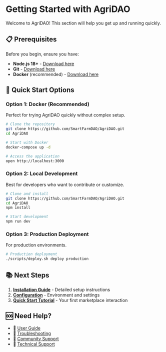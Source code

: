 # Getting Started with AgriDAO

Welcome to AgriDAO! This section will help you get up and running quickly.

## 📋 Prerequisites

Before you begin, ensure you have:

- **Node.js 18+** - [Download here](https://nodejs.org/)
- **Git** - [Download here](https://git-scm.com/)
- **Docker** (recommended) - [Download here](https://docker.com/)

## 🚀 Quick Start Options

### Option 1: Docker (Recommended)
Perfect for trying AgriDAO quickly without complex setup.

```bash
# Clone the repository
git clone https://github.com/SmartFarmDAO/AgriDAO.git
cd AgriDAO

# Start with Docker
docker-compose up -d

# Access the application
open http://localhost:3000
```

### Option 2: Local Development
Best for developers who want to contribute or customize.

```bash
# Clone and install
git clone https://github.com/SmartFarmDAO/AgriDAO.git
cd AgriDAO
npm install

# Start development
npm run dev
```

### Option 3: Production Deployment
For production environments.

```bash
# Production deployment
./scripts/deploy.sh deploy production
```

## 📚 Next Steps

1. **[Installation Guide](./installation.md)** - Detailed setup instructions
2. **[Configuration](./configuration.md)** - Environment and settings
3. **[Quick Start Tutorial](./quick-start.md)** - Your first marketplace interaction

## 🆘 Need Help?

- 📖 [User Guide](../user-guide/README.md)
- 🐛 [Troubleshooting](../user-guide/troubleshooting.md)
- 💬 [Community Support](https://discord.gg/agridao)
- 📧 [Technical Support](mailto:support@agridao.com)